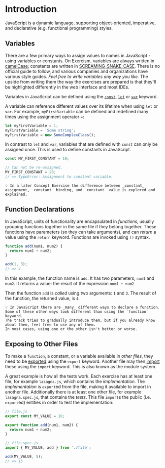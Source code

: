 # Introduction

JavaScript is a dynamic language, supporting object-oriented, imperative, and declarative (e.g. functional programming) styles.

## Variables

There are a few primary ways to assign values to names in JavaScript - using variables or constants.
On Exercism, variables are always written in [camelCase][wiki-camel-case]; constants are written in [SCREAMING_SNAKE_CASE][wiki-snake-case].
There is no official guide to follow, and various companies and organizations have various style guides.
_Feel free to write variables any way you like_.
The upside from writing them the way the exercises are prepared is that they'll be highlighted differently in the web interface and most IDEs.

Variables in JavaScript can be defined using the [`const`][mdn-const], [`let`][mdn-let] or [`var`][mdn-var] keyword.

A variable can reference different values over its lifetime when using `let` or `var`.
For example, `myFirstVariable` can be defined and redefined many times using the assignment operator `=`:

```javascript
let myFirstVariable = 1;
myFirstVariable = 'Some string';
myFirstVariable = new SomeComplexClass();
```

In contrast to `let` and `var`, variables that are defined with `const` can only be assigned once.
This is used to define constants in JavaScript.

```javascript
const MY_FIRST_CONSTANT = 10;

// Can not be re-assigned.
MY_FIRST_CONSTANT = 20;
// => TypeError: Assignment to constant variable.
```

<!-- prettier-ignore -->
~~~exercism/note
💡 In a later Concept Exercise the difference between _constant_ assignment, _constant_ binding, and _constant_ value is explored and explained.
~~~

## Function Declarations

In JavaScript, units of functionality are encapsulated in _functions_, usually grouping functions together in the same file if they belong together.
These functions have parameters (so they can take arguments), and can _return_ a value using the `return` keyword.
Functions are invoked using `()` syntax.

```javascript
function add(num1, num2) {
  return num1 + num2;
}

add(1, 3);
// => 4
```

In this example, the function name is `add`.
It has two parameters, `num1` and `num2`.
It returns a value: the result of the expression `num1 + num2`

Then the function `add` is _called_ using two arguments: `1` and `3`.
The result of the function, the returned value, is `4`.

```exercism/note
💡 In JavaScript there are _many_ different ways to declare a function.
Some of these other ways look different than using the `function` keyword.
The track tries to gradually introduce them, but if you already know about them, feel free to use any of them.
In most cases, using one or the other isn't better or worse.
```

## Exposing to Other Files

To make a `function`, a constant, or a variable available in _other files_, they need to be [exported][mdn-export] using the `export` keyword.
Another file may then [import][mdn-import] these using the `import` keyword.
This is also known as the module system.

A great example is how all the tests work.
Each exercise has at least one file, for example `lasagna.js`, which contains the _implementation_.
The _implementation_ is `export`ed from the file, making it available to import in another file.
Additionally there is at least one other file, for example `lasagna.spec.js`, that contains the _tests_.
This file `import`s the public (i.e. `export`ed) entities in order to test the implementation:

```javascript
// file.js
export const MY_VALUE = 10;

export function add(num1, num2) {
  return num1 + num2;
}

// file.spec.js
import { MY_VALUE, add } from './file';

add(MY_VALUE, 5);
// => 15
```

[mdn-const]: https://developer.mozilla.org/en-US/docs/Web/JavaScript/Reference/Statements/const
[mdn-export]: https://developer.mozilla.org/en-US/docs/Web/JavaScript/Reference/Statements/export
[mdn-import]: https://developer.mozilla.org/en-US/docs/Web/JavaScript/Reference/Statements/import
[mdn-let]: https://developer.mozilla.org/en-US/docs/Web/JavaScript/Reference/Statements/let
[mdn-var]: https://developer.mozilla.org/en-US/docs/Web/JavaScript/Reference/Statements/var
[wiki-camel-case]: https://en.wikipedia.org/wiki/Camel_case
[wiki-snake-case]: https://en.wikipedia.org/wiki/Snake_case
